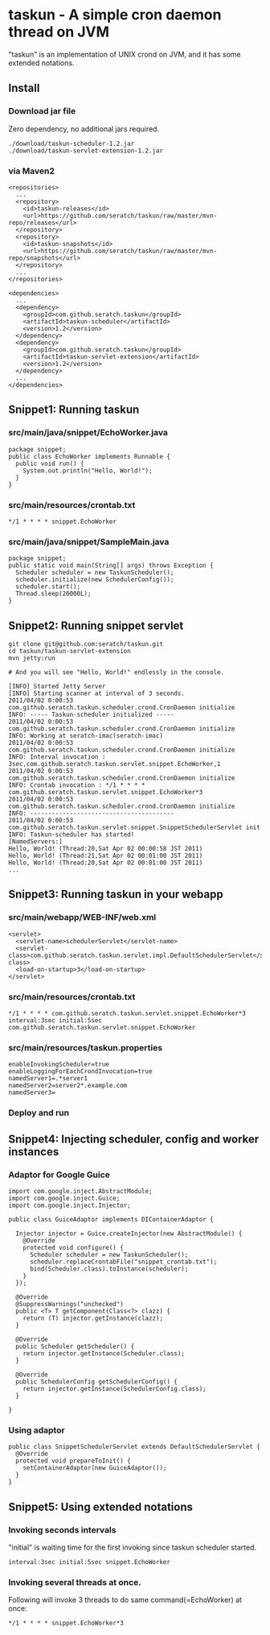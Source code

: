 # taskun - A simple cron daemon thread on JVM

"taskun" is an implementation of UNIX crond on JVM, and it has some extended notations.

## Install

### Download jar file

Zero dependency, no additional jars required.

    ./download/taskun-scheduler-1.2.jar
    ./download/taskun-servlet-extension-1.2.jar

### via Maven2

    <repositories>
      ...
      <repository>
        <id>taskun-releases</id>
        <url>https://github.com/seratch/taskun/raw/master/mvn-repo/releases</url>
      </repository>
      <repository>
        <id>taskun-snapshots</id>
        <url>https://github.com/seratch/taskun/raw/master/mvn-repo/snapshots</url>
      </repository>
      ...
    </repositories>

    <dependencies>
      ...
      <dependency>
        <groupId>com.github.seratch.taskun</groupId>
        <artifactId>taskun-scheduler</artifactId>
        <version>1.2</version>
      </dependency>
      <dependency>
        <groupId>com.github.seratch.taskun</groupId>
        <artifactId>taskun-servlet-extension</artifactId>
        <version>1.2</version>
      </dependency>
      ...
    </dependencies>


## Snippet1: Running taskun 

### src/main/java/snippet/EchoWorker.java

    package snippet;
    public class EchoWorker implements Runnable {
      public void run() {
        System.out.println("Hello, World!");
      }
    }

### src/main/resources/crontab.txt

    */1 * * * * snippet.EchoWorker

### src/main/java/snippet/SampleMain.java

    package snippet;
    public static void main(String[] args) throws Exception {
      Scheduler scheduler = new TaskunScheduler();
      scheduler.initialize(new SchedulerConfig());
      scheduler.start();
      Thread.sleep(20000L);
    }

## Snippet2: Running snippet servlet

    git clone git@github.com:seratch/taskun.git
    cd taskun/taskun-servlet-extension
    mvn jetty:run

    # And you will see "Hello, World!" endlessly in the console.

    [INFO] Started Jetty Server
    [INFO] Starting scanner at interval of 3 seconds.
    2011/04/02 0:00:53 com.github.seratch.taskun.scheduler.crond.CronDaemon initialize
    INFO: ----- Taskun-scheduler initialized -----
    2011/04/02 0:00:53 com.github.seratch.taskun.scheduler.crond.CronDaemon initialize
    INFO: Working at seratch-imac(seratch-imac)
    2011/04/02 0:00:53 com.github.seratch.taskun.scheduler.crond.CronDaemon initialize
    INFO: Interval invocation : 3sec,com.github.seratch.taskun.servlet.snippet.EchoWorker,1
    2011/04/02 0:00:53 com.github.seratch.taskun.scheduler.crond.CronDaemon initialize
    INFO: Crontab invocation : */1 * * * * com.github.seratch.taskun.servlet.snippet.EchoWorker*3
    2011/04/02 0:00:53 com.github.seratch.taskun.scheduler.crond.CronDaemon initialize
    INFO: ----------------------------------------
    2011/04/02 0:00:53 com.github.seratch.taskun.servlet.snippet.SnippetSchedulerServlet init
    INFO: Taskun-scheduler has started!
    [NamedServers:]
    Hello, World! (Thread:20,Sat Apr 02 00:00:58 JST 2011)
    Hello, World! (Thread:21,Sat Apr 02 00:01:00 JST 2011)
    Hello, World! (Thread:20,Sat Apr 02 00:01:00 JST 2011)
    ...

## Snippet3: Running taskun in your webapp

### src/main/webapp/WEB-INF/web.xml

    <servlet>
      <servlet-name>schedulerServlet</servlet-name>
      <servlet-class>com.github.seratch.taskun.servlet.impl.DefaultSchedulerServlet</servlet-class>
      <load-on-startup>3</load-on-startup>
    </servlet>

### src/main/resources/crontab.txt

    */1 * * * * com.github.seratch.taskun.servlet.snippet.EchoWorker*3
    interval:3sec initial:5sec com.github.seratch.taskun.servlet.snippet.EchoWorker

### src/main/resources/taskun.properties

    enableInvokingScheduler=true
    enableLoggingForEachCrondInvocation=true
    namedServer1=.*server1
    namedServer2=server2*.example.com
    namedServer3=

### Deploy and run

## Snippet4: Injecting scheduler, config and worker instances

### Adaptor for Google Guice

    import com.google.inject.AbstractModule;
    import com.google.inject.Guice;
    import com.google.inject.Injector;
    
    public class GuiceAdaptor implements DIContainerAdaptor {
    
      Injector injector = Guice.createInjector(new AbstractModule() {
        @Override
        protected void configure() {
          Scheduler scheduler = new TaskunScheduler();
          scheduler.replaceCrontabFile("snippet_crontab.txt");
          bind(Scheduler.class).toInstance(scheduler);
        }
      });
    
      @Override
      @SuppressWarnings("unchecked")
      public <T> T getComponent(Class<?> clazz) {
        return (T) injector.getInstance(clazz);
      }
    
      @Override
      public Scheduler getScheduler() {
        return injector.getInstance(Scheduler.class);
      }
    
      @Override
      public SchedulerConfig getSchedulerConfig() {
        return injector.getInstance(SchedulerConfig.class);
      }
    
    }

### Using adaptor

    public class SnippetSchedulerServlet extends DefaultSchedulerServlet {
      @Override
      protected void prepareToInit() {
        setContainerAdaptor(new GuiceAdaptor());
      }
    }

## Snippet5: Using extended notations

### Invoking seconds intervals

"initial" is waiting time for the first invoking since taskun scheduler started.

    interval:3sec initial:5sec snippet.EchoWorker

### Invoking several threads at once.

Following will invoke 3 threads to do same command(=EchoWorker) at once:

    */1 * * * * snippet.EchoWorker*3

